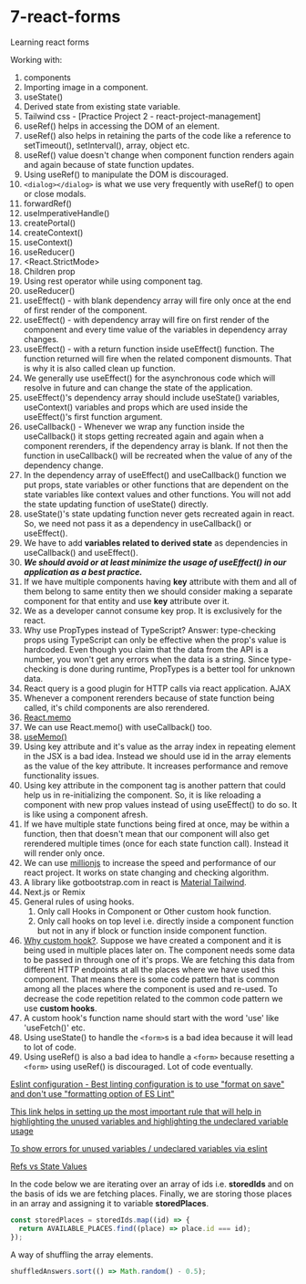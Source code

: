 # 7-react-forms

Learning react forms

Working with:

1. components
2. Importing image in a component.
3. useState()
4. Derived state from existing state variable.
5. Tailwind css - [Practice Project 2 - react-project-management]
6. useRef() helps in accessing the DOM of an element.
7. useRef() also helps in retaining the parts of the code like a reference to setTimeout(), setInterval(), array, object etc.
8. useRef() value doesn't change when component function renders again and again because of state function updates.
9. Using useRef() to manipulate the DOM is discouraged.
10. `<dialog></dialog>` is what we use very frequently with useRef() to open or close modals.
11. forwardRef()
12. useImperativeHandle()
13. createPortal()
14. createContext()
15. useContext()
16. useReducer()
17. <React.StrictMode>
18. Children prop
19. Using rest operator while using component tag.
20. useReducer()
21. useEffect() - with blank dependency array will fire only once at the end of first render of the component.
22. useEffect() - with dependency array will fire on first render of the component and every time value of the variables in dependency array changes.
23. useEffect() - with a return function inside useEffect() function. The function returned will fire when the related component dismounts. That is why it is also called clean up function.
24. We generally use useEffect() for the asynchronous code which will resolve in future and can change the state of the application.
25. useEffect()'s dependency array should include useState() variables, useContext() variables and props which are used inside the useEffect()'s first function argument.
26. useCallback() - Whenever we wrap any function inside the useCallback() it stops getting recreated again and again when a component rerenders, if the dependency array is blank. If not then the function in useCallback() will be recreated when the value of any of the dependency change.
27. In the dependency array of useEffect() and useCallback() function we put props, state variables or other functions that are dependent on the state variables like context values and other functions. You will not add the state updating function of useState() directly.
28. useState()'s state updating function never gets recreated again in react. So, we need not pass it as a dependency in useCallback() or useEffect().
29. We have to add **variables related to derived state** as dependencies in useCallback() and useEffect().
30. **_We should avoid or at least minimize the usage of useEffect() in our application as a best practice._**
31. If we have multiple components having **key** attribute with them and all of them belong to same entity then we should consider making a separate component for that entity and use **key** attribute over it.
32. We as a developer cannot consume key prop. It is exclusively for the react.
33. Why use PropTypes instead of TypeScript? Answer: type-checking props using TypeScript can only be effective when the prop's value is hardcoded. Even though you claim that the data from the API is a number, you won't get any errors when the data is a string. Since type-checking is done during runtime, PropTypes is a better tool for unknown data.
34. React query is a good plugin for HTTP calls via react application. AJAX
35. Whenever a component rerenders because of state function being called, it's child components are also rerendered.
36. [React.memo](https://docs.google.com/document/d/1IKjPhw6a3TPKvmeJ9743PljP6ci7UkbkgNa3sQwVRWs/edit#heading=h.raq8jq8e7749)
37. We can use React.memo() with useCallback() too.
38. [useMemo()](https://docs.google.com/document/d/1IKjPhw6a3TPKvmeJ9743PljP6ci7UkbkgNa3sQwVRWs/edit#heading=h.cf9uscl5y5c8)
39. Using key attribute and it's value as the array index in repeating element in the JSX is a bad idea. Instead we should use id in the array elements as the value of the key attribute. It increases performance and remove functionality issues.
40. Using key attribute in the component tag is another pattern that could help us in re-initializing the component. So, it is like reloading a component with new prop values instead of using useEffect() to do so. It is like using a component afresh.
41. If we have multiple state functions being fired at once, may be within a function, then that doesn't mean that our component will also get rerendered multiple times (once for each state function call). Instead it will render only once.
42. We can use [millionjs](https://million.dev/) to increase the speed and performance of our react project. It works on state changing and checking algorithm.
43. A library like gotbootstrap.com in react is [Material Tailwind](https://www.material-tailwind.com/docs/react/accordion).
44. Next.js or Remix
45. General rules of using hooks.
    1. Only call Hooks in Component or Other custom hook function.
    2. Only call hooks on top level i.e. directly inside a component function but not in any if block or function inside component function.
46. [Why custom hook?](https://www.udemy.com/course/react-the-complete-guide-incl-redux/learn/lecture/39837042#content). Suppose we have created a component and it is being used in multiple places later on. The component needs some data to be passed in through one of it's props. We are fetching this data from different HTTP endpoints at all the places where we have used this component. That means there is some code pattern that is common among all the places where the component is used and re-used. To decrease the code repetition related to the common code pattern we use **custom hooks**.
47. A custom hook's function name should start with the word 'use' like 'useFetch()' etc.
48. Using useState() to handle the ```<form>```s is a bad idea because it will lead to lot of code.
49. Using useRef() is also a bad idea to handle a ```<form>``` because resetting a ```<form>``` using useRef() is discouraged. Lot of code eventually.

[Eslint configuration - Best linting configuration is to use "format on save" and don't use "formatting option of ES Lint"](https://www.udemy.com/course/react-the-complete-guide-incl-redux/learn/lecture/8231814#questions/20789494)

[This link helps in setting up the most important rule that will help in highlighting the unused variables and highlighting the undeclared variable usage](https://www.dhiwise.com/post/essential-eslint-rules-for-react#1-react-jsx-uses-react-)

[To show errors for unused variables / undeclared variables via eslint](https://eslint.org/docs/latest/rules/no-undef)

[Refs vs State Values](https://www.udemy.com/course/react-the-complete-guide-incl-redux/learn/lecture/39836310#questions)

In the code below we are iterating over an array of ids i.e. **storedIds** and on the basis of ids we are fetching places. Finally, we are storing those places in an array and assigning it to variable **storedPlaces**.

```Javascript
const storedPlaces = storedIds.map((id) => {
  return AVAILABLE_PLACES.find((place) => place.id === id);
});
```

A way of shuffling the array elements.

```Javascript
shuffledAnswers.sort(() => Math.random() - 0.5);
```
